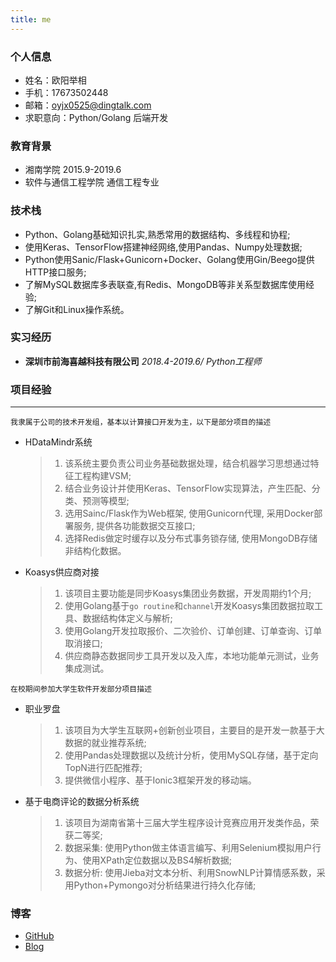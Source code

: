 ```yaml
---
title: me
---
```

### 个人信息
- 姓名：欧阳举相
- 手机：17673502448
- 邮箱：oyjx0525@dingtalk.com
- 求职意向：Python/Golang 后端开发

### 教育背景
- 湘南学院 2015.9-2019.6
- 软件与通信工程学院 通信工程专业


### 技术栈
- Python、Golang基础知识扎实,熟悉常用的数据结构、多线程和协程;
- 使用Keras、TensorFlow搭建神经网络,使用Pandas、Numpy处理数据;
- Python使用Sanic/Flask+Gunicorn+Docker、Golang使用Gin/Beego提供HTTP接口服务;
- 了解MySQL数据库多表联查,有Redis、MongoDB等非关系型数据库使用经验;
- 了解Git和Linux操作系统。


### 实习经历
- **深圳市前海喜越科技有限公司** *2018.4-2019.6/ Python工程师*


### 项目经验

***

`我隶属于公司的技术开发组，基本以计算接口开发为主，以下是部分项目的描述`

- HDataMindr系统

  > 1. 该系统主要负责公司业务基础数据处理，结合机器学习思想通过特征工程构建VSM;
  > 2. 结合业务设计并使用Keras、TensorFlow实现算法，产生匹配、分类、预测等模型;
  > 3. 选用Sainc/Flask作为Web框架, 使用Gunicorn代理, 采用Docker部署服务, 提供各功能数据交互接口;
  > 4. 选择Redis做定时缓存以及分布式事务锁存储, 使用MongoDB存储非结构化数据。

- Koasys供应商对接

  > 1. 该项目主要功能是同步Koasys集团业务数据，开发周期约1个月;
  > 2. 使用Golang基于`go routine`和`channel`开发Koasys集团数据拉取工具、数据结构体定义与解析;
  > 3. 使用Golang开发拉取报价、二次验价、订单创建、订单查询、订单取消接口;
  > 4. 供应商静态数据同步工具开发以及入库，本地功能单元测试，业务集成测试。


`在校期间参加大学生软件开发部分项目描述`

- 职业罗盘
  > 1. 该项目为大学生互联网+创新创业项目，主要目的是开发一款基于大数据的就业推荐系统;
  > 2. 使用Pandas处理数据以及统计分析，使用MySQL存储，基于定向TopN进行匹配推荐;
  > 3. 提供微信小程序、基于Ionic3框架开发的移动端。
    
- 基于电商评论的数据分析系统
  > 1. 该项目为湖南省第十三届大学生程序设计竞赛应用开发类作品，荣获二等奖;
  > 2. 数据采集: 使用Python做主体语言编写、利用Selenium模拟用户行为、使用XPath定位数据以及BS4解析数据;
  > 3. 数据分析: 使用Jieba对文本分析、利用SnowNLP计算情感系数，采用Python+Pymongo对分析结果进行持久化存储;
 
### 博客
- [GitHub](https://github.com/1005281342/)
- [Blog](https://1005281342.github.io)